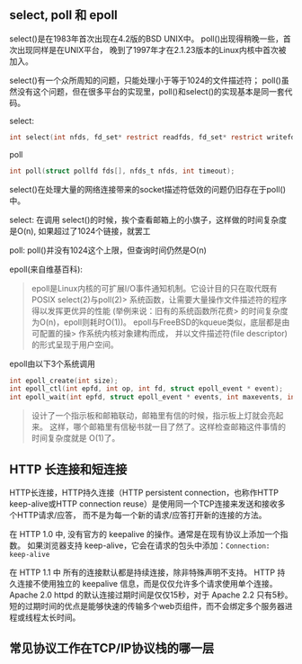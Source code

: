 ## select, poll 和 epoll
select()是在1983年首次出现在4.2版的BSD UNIX中。 poll()出现得稍晚一些，首次出现同样是在UNIX平台， 晚到了1997年才在2.1.23版本的Linux内核中首次被加入。

select()有一个众所周知的问题，只能处理小于等于1024的文件描述符； poll()虽然没有这个问题，但在很多平台的实现里，poll()和select()的实现基本是同一套代码。

select:

```c
int select(int nfds, fd_set* restrict readfds, fd_set* restrict writefds, fd_set* restrict errorfds, struct timeval* restrict timeout);
```

poll

```c
int poll(struct pollfd fds[], nfds_t nfds, int timeout);
```

select()在处理大量的网络连接带来的socket描述符低效的问题仍旧存在于poll()中。

select: 在调用 select()的时候，挨个查看邮箱上的小旗子，这样做的时间复杂度是O(n), 如果超过了1024个链接，就罢工

poll: poll()并没有1024这个上限，但查询时间仍然是O(n)

epoll(来自维基百科):
> epoll是Linux内核的可扩展I/O事件通知机制。它设计目的只在取代既有POSIX select(2)与poll(2)> 系统函数，让需要大量操作文件描述符的程序得以发挥更优异的性能 (举例来说：旧有的系统函数所花费> 的时间复杂度为O(n)，epoll则耗时O(1))。 epoll与FreeBSD的kqueue类似，底层都是由可配置的操> 作系统内核对象建构而成， 并以文件描述符(file descriptor)的形式呈现于用户空间。

epoll由以下3个系统调用

```c
int epoll_create(int size);
int epoll_ctl(int epfd, int op, int fd, struct epoll_event * event);
int epoll_wait(int epfd, struct epoll_event * events, int maxevents, int timeout);
```

> 设计了一个指示板和邮箱联动，邮箱里有信的时候，指示板上灯就会亮起来。
> 这样，哪个邮箱里有信秘书就一目了然了。这样检查邮箱这件事情的时间复杂度就是
> O(1)了。


## HTTP 长连接和短连接
HTTP长连接，HTTP持久连接（HTTP persistent connection，也称作HTTP keep-alive或HTTP connection reuse）是使用同一个TCP连接来发送和接收多个HTTP请求/应答， 而不是为每一个新的请求/应答打开新的连接的方法。

在 HTTP 1.0 中, 没有官方的 keepalive 的操作。通常是在现有协议上添加一个指数。 如果浏览器支持 keep-alive，它会在请求的包头中添加：`Connection: keep-alive`

在 HTTP 1.1 中 所有的连接默认都是持续连接，除非特殊声明不支持。 HTTP 持久连接不使用独立的 keepalive 信息，而是仅仅允许多个请求使用单个连接。 Apache 2.0 httpd 的默认连接过期时间是仅仅15秒，对于 Apache 2.2 只有5秒。 短的过期时间的优点是能够快速的传输多个web页组件，而不会绑定多个服务器进程或线程太长时间。










## 常见协议工作在TCP/IP协议栈的哪一层
